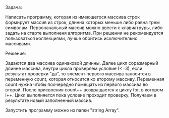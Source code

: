 Задача:

Написать программу, которая из имеющегося массива строк формирует массив из строк, длинна которых меньше либо равна трем символам. Первоначальный массив можно ввести с клавиатруры, либо задать на старте выполненя алгоритма. При решении не рекомендуется пользоваться коллекциями, лучше обойтись исключительно массивами.

Решение:

Задаются два массива одинаковой длинны. Далее цикл соразмерный длинне массива, внутри цикла проверяем условие (<=3), если результат проверки "да", то элемент первого массива заносится в переменную count, которая относится ко второму массиву. Переменная count нужна чтобы поочередно помещать из первого массива во второй. После присвоения count++  возвращается к циклу for, в котором i++. Цикл выполняется пока условие проходит проверку. Получаем в результате новый заполненный массив.

Запустить программу можно из папки "string Array".
